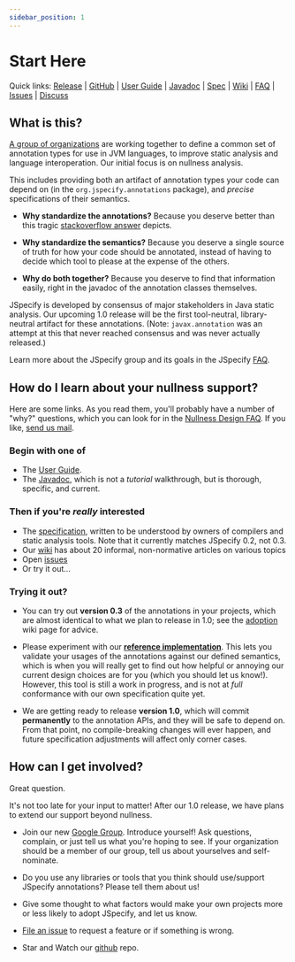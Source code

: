 ```yaml
---
sidebar_position: 1
---
```


# Start Here

Quick links: [Release] | [GitHub] | [User Guide] | [Javadoc] | [Spec] | [Wiki] |
[FAQ] | [Issues] | [Discuss]

## What is this?

[A group of organizations](/about) are working together to define a common set
of annotation types for use in JVM languages, to improve static analysis and
language interoperation. Our initial focus is on nullness analysis.

This includes providing both an artifact of annotation types your code can
depend on (in the `org.jspecify.annotations` package), and *precise*
specifications of their semantics.

*   **Why standardize the annotations?** Because you deserve better than this
    tragic [stackoverflow answer] depicts.

*   **Why standardize the semantics?** Because you deserve a single source of
    truth for how your code should be annotated, instead of having to decide
    which tool to please at the expense of the others.

*   **Why do both together?** Because you deserve to find that information
    easily, right in the javadoc of the annotation classes themselves.

JSpecify is developed by consensus of major stakeholders in Java static
analysis. Our upcoming 1.0 release will be the first tool-neutral,
library-neutral artifact for these annotations. (Note: `javax.annotation` was an
attempt at this that never reached consensus and was never actually released.)

Learn more about the JSpecify group and its goals in the JSpecify [FAQ].

## How do I learn about your nullness support?

Here are some links. As you read them, you'll probably have a number of "why?"
questions, which you can look for in the [Nullness Design FAQ]. If you like,
[send us mail](mailto:jspecify-discuss@googlegroups.com).

### Begin with one of

*   The [User Guide].
*   The [Javadoc], which is not a *tutorial* walkthrough, but is thorough,
    specific, and current.

### Then if you're *really* interested

*   The [specification], written to be understood by owners of compilers and
    static analysis tools. Note that it currently matches JSpecify 0.2, not 0.3.
*   Our [wiki] has about 20 informal, non-normative articles on various topics
*   Open [issues]
*   Or try it out...

### Trying it out?

*   You can try out **version 0.3** of the annotations in your projects, which
    are almost identical to what we plan to release in 1.0; see the
    [adoption](https://github.com/jspecify/jspecify/wiki/adoption) wiki page for
    advice.

*   Please experiment with our
    **[reference implementation](https://github.com/jspecify/jspecify-reference-checker)**.
    This lets you validate your usages of the annotations against our defined
    semantics, which is when you will really get to find out how helpful or
    annoying our current design choices are for you (which you should let us
    know!). However, this tool is still a work in progress, and is not at *full*
    conformance with our own specification quite yet.

*   We are getting ready to release **version 1.0**, which will commit
    **permanently** to the annotation APIs, and they will be safe to depend on.
    From that point, no compile-breaking changes will ever happen, and future
    specification adjustments will affect only corner cases.

## How can I get involved?

Great question.

It's not too late for your input to matter! After our 1.0 release, we have plans
to extend our support beyond nullness.

*   Join our new [Google Group]. Introduce yourself! Ask questions, complain, or
    just tell us what you're hoping to see. If your organization should be a
    member of our group, tell us about yourselves and self-nominate.

*   Do you use any libraries or tools that you think should use/support JSpecify
    annotations? Please tell them about us!

*   Give some thought to what factors would make your own projects more or less
    likely to adopt JSpecify, and let us know.

*   [File an issue] to request a feature or if something is wrong.

*   Star and Watch our [github] repo.

[discuss]: https://groups.google.com/g/jspecify-discuss
[file an issue]: https://github.com/jspecify/jspecify/issues/new
[github]: https://github.com/jspecify/jspecify
[google group]: https://groups.google.com/g/jspecify-discuss
[javadoc]: http://jspecify.org/docs/api/org/jspecify/annotations/package-summary.html
[faq]: http://github.com/jspecify/jspecify/wiki/jspecify-faq
[nullness design faq]: https://github.com/jspecify/jspecify/wiki/nullness-design-FAQ
[issues]: https://github.com/jspecify/jspecify/issues
[release]: https://search.maven.org/artifact/org.jspecify/jspecify/0.3.0/jar
[spec]: /docs/spec
[specification]: /docs/spec
[stackoverflow answer]: https://stackoverflow.com/questions/4963300/which-notnull-java-annotation-should-i-use
[user guide]: /docs/user-guide
[wiki]: https://github.com/jspecify/jspecify/wiki
